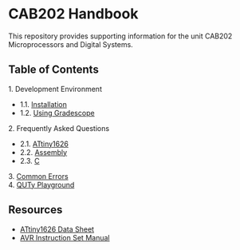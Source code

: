 # CAB202 Handbook

This repository provides supporting information for the unit CAB202
Microprocessors and Digital Systems.

## Table of Contents

1\. Development Environment

- 1.1. [Installation](installation.md)
- 1.2. [Using Gradescope](gradescope.md)

2\. Frequently Asked Questions

- 2.1. [ATtiny1626](attiny1626.md)
- 2.2. [Assembly](assembly.md)
- 2.3. [C](c.md)

3\. [Common Errors](errors.md)\
4\. [QUTy Playground](playground.md)

## Resources

- [ATtiny1626 Data Sheet](https://ww1.microchip.com/downloads/aemDocuments/documents/MCU08/ProductDocuments/DataSheets/ATtiny1624-26-27-DataSheet-DS40002234B.pdf)
- [AVR Instruction Set Manual](https://ww1.microchip.com/downloads/en/DeviceDoc/AVR-InstructionSet-Manual-DS40002198.pdf)
